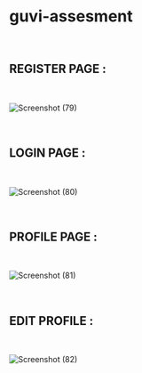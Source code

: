 ﻿# guvi-assesment
 </br>

  <h2>REGISTER PAGE : </h2>

  </br>

 ![Screenshot (79)](https://github.com/gauravk-k/guvi-assesment/assets/124812283/566054d4-a45d-43ba-8ac9-c55a4e8f13f9)

 </br>

 <h2>LOGIN PAGE : </h2>

 </br>

 ![Screenshot (80)](https://github.com/gauravk-k/guvi-assesment/assets/124812283/d9d31a0e-4c61-41f4-9481-af542dd23dde)

 </br>

 <h2>PROFILE PAGE : </h2>

 </br>

 ![Screenshot (81)](https://github.com/gauravk-k/guvi-assesment/assets/124812283/075b9ac4-d72e-49d5-aa99-7842598cd808)


</br>

<h2>EDIT PROFILE :</h2>

</br>

![Screenshot (82)](https://github.com/gauravk-k/guvi-assesment/assets/124812283/5f8d5b01-e4e3-477c-bf96-2180cc135c48)

</br>

